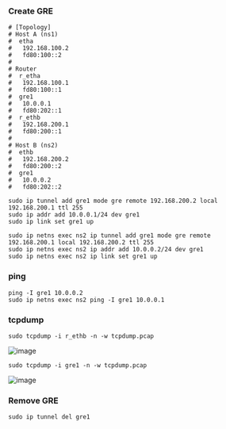 ### Create GRE
```
# [Topology]
# Host A (ns1)
#  etha
#   192.168.100.2
#   fd80:100::2
#
# Router
#  r_etha
#   192.168.100.1
#   fd80:100::1
#  gre1
#   10.0.0.1
#   fd80:202::1
#  r_ethb
#   192.168.200.1
#   fd80:200::1
#
# Host B (ns2)
#  ethb
#   192.168.200.2
#   fd80:200::2
#  gre1
#   10.0.0.2
#   fd80:202::2

sudo ip tunnel add gre1 mode gre remote 192.168.200.2 local 192.168.200.1 ttl 255
sudo ip addr add 10.0.0.1/24 dev gre1
sudo ip link set gre1 up

sudo ip netns exec ns2 ip tunnel add gre1 mode gre remote 192.168.200.1 local 192.168.200.2 ttl 255
sudo ip netns exec ns2 ip addr add 10.0.0.2/24 dev gre1
sudo ip netns exec ns2 ip link set gre1 up
```
### ping
```
ping -I gre1 10.0.0.2
sudo ip netns exec ns2 ping -I gre1 10.0.0.1
```

### tcpdump
```
sudo tcpdump -i r_ethb -n -w tcpdump.pcap
```
![image](https://github.com/user-attachments/assets/3b29cf6e-e4c5-45d0-989a-796de5ed4136)

```
sudo tcpdump -i gre1 -n -w tcpdump.pcap
```
![image](https://github.com/user-attachments/assets/84fa5bec-8d9e-4a90-b29f-910197f183bc)


### Remove GRE
```
sudo ip tunnel del gre1
```
